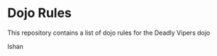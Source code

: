 Dojo Rules
==========

This repository contains a list of dojo rules for the Deadly Vipers dojo



Ishan